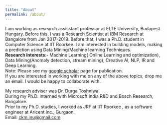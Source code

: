 ```yaml
---
title: "About"
permalink: /about/
---
```

I am working as research assisstant professor at ELTE University, Budapest Hungary. Before this, I was a Research Scientist at IBM Research at Bangalore from Jan 2017-2019.  Before that, I was a Ph.D. student in Computer Science at IIT Roorkee. I am interested in building models, making a prediction using Data Mining/Machine learning Techniques.  
**Research Interests**:- Machine Learning( Online Learning and optimization), Data Mining(Anomaly detection, stream mining), Creative AI, NLP, IR and Deep Learning.  
Note: Please see my [google scholar](https://scholar.google.com/citations?user=OR0yLJEAAAAJ&hl=en&authuser=2)   page  for publication.   
If you are interested in working with me on any of the above topics, drop me an email. I would be happy to collaborate with.  
 
My research adviser was [Dr. Durga Toshniwal](http://www.iitr.ac.in/departments/CSE/pages/People+Faculty+Durga_Toshniwal.html).  
During my Ph.D. Interned with Microsoft India R&D and Bosch Research, Bangalore.  
Prior to my Ph.D. studies, I worked as JRF at IIT Roorkee , as a software engineer at Aricent Inc., Gurgaon.  
Email: ckm.jnu@gmail.com
